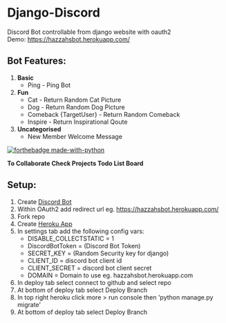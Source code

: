 # Django-Discord 
Discord Bot controllable from django website with oauth2   
Demo: https://hazzahsbot.herokuapp.com/

## **Bot Features:**
1.  **Basic**
  	* Ping - Ping Bot
2.  **Fun**
  	* Cat - Return Random Cat Picture
  	* Dog - Return Random Dog Picture
  	* Comeback {TargetUser} - Return Random Comeback
  	* Inspire - Return Inspirational Qoute
3.  **Uncategorised**
  	* New Member Welcome Message

[![forthebadge made-with-python](http://ForTheBadge.com/images/badges/made-with-python.svg)](https://www.python.org/)

**To Collaborate Check Projects Todo List Board**


## Setup:
1. Create [Discord Bot](https://discord.com/developers/docs/intro)
1. Within OAuth2 add redirect url eg. https://hazzahsbot.herokuapp.com/ 
1. Fork repo
1. Create [Heroku App](https://www.heroku.com/)
1. In settings tab add the following config vars:
	* DISABLE_COLLECTSTATIC = 1
	* DiscordBotToken = (Discord Bot Token)
	* SECRET_KEY = (Random Security key for django)
	* CLIENT_ID = discord bot client id
	* CLIENT_SECRET = discord bot client secret
	* DOMAIN = Domain to use eg. hazzahsbot.herokuapp.com
1. In deploy tab select connect to github and select repo
1. At bottom of deploy tab select Deploy Branch
1. In top right heroku click more > run console then 'python manage.py migrate'
1. At bottom of deploy tab select Deploy Branch
